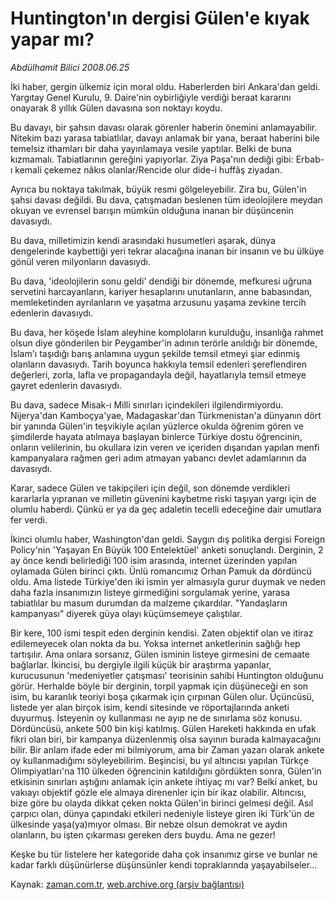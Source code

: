 # Huntington'ın dergisi Gülen'e kıyak yapar mı?

*Abdülhamit Bilici 2008.06.25*

<tr><td class="metin" colspan="2" style="padding-top: 20px; padding-left: 5px; padding-right: 10px;">İki haber, gergin ülkemiz için moral oldu. Haberlerden biri Ankara'dan geldi. Yargıtay Genel Kurulu, 9. Daire'nin oybirliğiyle verdiği beraat kararını onayarak 8 yıllık Gülen davasına son noktayı koydu.</td></tr><tr><td class="metin" colspan="2" style="padding-top: 20px; padding-left: 5px; padding-right: 10px;"><p>Bu davayı, bir şahsın davası olarak görenler haberin önemini anlamayabilir. Nitekim bazı yarasa tabiatlılar, davayı anlamak bir yana, beraat haberini bile temelsiz ithamları bir daha yayınlamaya vesile yaptılar. Belki de buna kızmamalı. Tabiatlarının gereğini yapıyorlar. Ziya Paşa'nın dediği gibi: Erbab-ı kemali çekemez nâkıs olanlar/Rencide olur dide-i huffâş ziyadan.
<p> Ayrıca bu noktaya takılmak, büyük resmi gölgeleyebilir. Zira bu, Gülen'in şahsi davası değildi. Bu dava, çatışmadan beslenen tüm ideolojilere meydan okuyan ve evrensel barışın mümkün olduğuna inanan bir düşüncenin davasıydı. 
<p> Bu dava, milletimizin kendi arasındaki husumetleri aşarak, dünya dengelerinde kaybettiği yeri tekrar alacağına inanan bir insanın ve bu ülküye gönül veren milyonların davasıydı. 
<p> Bu dava, 'ideolojilerin sonu geldi' dendiği bir dönemde, mefkuresi uğruna servetini harcayanların, kariyer hesaplarını unutanların, anne babasından, memleketinden ayrılanların ve yaşatma arzusunu yaşama zevkine tercih edenlerin davasıydı. 
<p> Bu dava, her köşede İslam aleyhine komploların kurulduğu, insanlığa rahmet olsun diye gönderilen bir Peygamber'in adının terörle anıldığı bir dönemde, İslam'ı taşıdığı barış anlamına uygun şekilde temsil etmeyi şiar edinmiş olanların davasıydı. Tarih boyunca hakkıyla temsil edenleri şereflendiren değerleri, zorla, lafla ve propagandayla değil, hayatlarıyla temsil etmeye gayret edenlerin davasıydı. 
<p> Bu dava, sadece Misak-ı Milli sınırları içindekileri ilgilendirmiyordu. Nijerya'dan Kamboçya'yae, Madagaskar'dan Türkmenistan'a dünyanın dört bir yanında Gülen'in teşvikiyle açılan yüzlerce okulda öğrenim gören ve şimdilerde hayata atılmaya başlayan binlerce Türkiye dostu öğrencinin, onların velilerinin, bu okullara izin veren ve içeriden dışarıdan yapılan menfi kampanyalara rağmen geri adım atmayan yabancı devlet adamlarının da davasıydı. 
<p> Karar, sadece Gülen ve takipçileri için değil, son dönemde verdikleri kararlarla yıpranan ve milletin güvenini kaybetme riski taşıyan yargı için de olumlu haberdi. Çünkü er ya da geç adaletin tecelli edeceğine dair umutlara fer verdi. 
<p> İkinci olumlu haber, Washington'dan geldi. Saygın dış politika dergisi Foreign Policy'nin 'Yaşayan En Büyük 100 Entelektüel' anketi sonuçlandı. Derginin, 2 ay önce kendi belirlediği 100 isim arasında, internet üzerinden yapılan oylamada Gülen birinci çıktı. Ünlü romancımız Orhan Pamuk da dördüncü oldu. Ama listede Türkiye'den iki ismin yer almasıyla gurur duymak ve neden daha fazla insanımızın listeye girmediğini sorgulamak yerine, yarasa tabiatlılar bu masum durumdan da malzeme çıkardılar. "Yandaşların kampanyası" diyerek güya olayı küçümsemeye çalıştılar. 
<p> Bir kere, 100 ismi tespit eden derginin kendisi. Zaten objektif olan ve itiraz edilemeyecek olan nokta da bu. Yoksa internet anketlerinin sağlığı hep tartışılır. Ama onlara sorsanız, Gülen isminin listeye girmesini de cemaate bağlarlar. İkincisi, bu dergiyle ilgili küçük bir araştırma yapanlar, kurucusunun 'medeniyetler çatışması' teorisinin sahibi Huntington olduğunu görür. Herhalde böyle bir derginin, torpil yapmak için düşüneceği en son isim, bu karanlık teoriyi boşa çıkarmak için çırpınan Gülen olur. Üçüncüsü, listede yer alan birçok isim, kendi sitesinde ve röportajlarında anketi duyurmuş. İsteyenin oy kullanması ne ayıp ne de sınırlama söz konusu. Dördüncüsü, ankete 500 bin kişi katılmış. Gülen Hareketi hakkında en ufak fikri olan biri, bir kampanya düzenlenmiş olsa sayının burada kalmayacağını bilir. Bir anlam ifade eder mi bilmiyorum, ama bir Zaman yazarı olarak ankete oy kullanmadığımı söyleyebilirim. Beşincisi, bu yıl altıncısı yapılan Türkçe Olimpiyatları'na 110 ülkeden öğrencinin katıldığını gördükten sonra, Gülen'in etkisinin sınırları aştığını anlamak için ankete ihtiyaç mı var? Belki anket, bu vakıayı objektif gözle ele almaya direnenler için bir ikaz olabilir. Altıncısı, bize göre bu olayda dikkat çeken nokta Gülen'in birinci gelmesi değil. Asıl çarpıcı olan, dünya çapındaki etkileri nedeniyle listeye giren iki Türk'ün de ülkesinde yaşa(ya)mıyor olması. Bir nebze olsun demokrat ve aydın olanların, bu işten çıkarması gereken ders buydu. Ama ne gezer! 
<p> Keşke bu tür listelere her kategoride daha çok insanımız girse ve bunlar ne kadar farklı düşünürlerse düşünsünler kendi topraklarında yaşayabilseler...<br/></p></p></p></p></p></p></p></p></p></p></td></tr>

Kaynak: [zaman.com.tr](http://zaman.com.tr/yazar.do?yazino=706394), [web.archive.org (arşiv bağlantısı)](http://web.archive.org/web/20080828123740/http://www.zaman.com.tr:80/yazar.do?yazino=706394)
